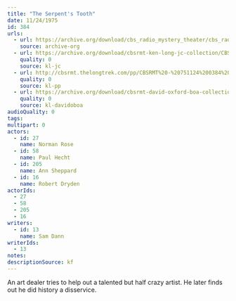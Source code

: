 ```yaml
---
title: "The Serpent's Tooth"
date: 11/24/1975
id: 384
urls: 
  - url: https://archive.org/download/cbs_radio_mystery_theater/cbs_radio_mystery_theater-0351-0400.zip/cbs_radio_mystery_theater-0351-0400%2Fcbsrmt_0384_the_serpents_tooth.mp3
    source: archive-org
  - url: https://archive.org/download/cbsrmt-ken-long-jc-collection/CBSRMT - 751124 0384 Serpents Tooth vbr fb2 fair_jc.mp3
    quality: 0
    source: kl-jc
  - url: http://cbsrmt.thelongtrek.com/pp/CBSRMT%20-%20751124%200384%20The%20Serpent%27s%20Tooth_pp.mp3
    quality: 0
    source: kl-pp
  - url: https://archive.org/download/cbsrmt-david-oxford-boa-collection/CBSRMT-751124-0384-repeated-760505-The-Serpent's-Tooth-(128-44)_KIXI-{BoA}.mp3
    quality: 0
    source: kl-davidoboa
audioQuality: 0
tags: 
multipart: 0
actors:  
  - id: 27
    name: Norman Rose  
  - id: 58
    name: Paul Hecht  
  - id: 205
    name: Ann Sheppard  
  - id: 16
    name: Robert Dryden
actorIds:  
  - 27  
  - 58  
  - 205  
  - 16
writers:  
  - id: 13
    name: Sam Dann
writerIds:  
  - 13
notes: 
descriptionSource: kf
---
```

An art dealer tries to help out a talented but half crazy artist. He later finds out he did history a disservice.